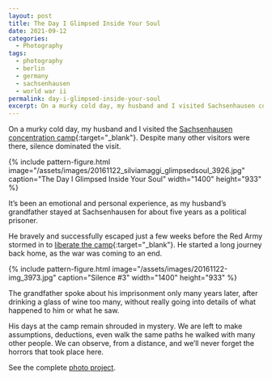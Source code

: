 ```yaml
---
layout: post
title: The Day I Glimpsed Inside Your Soul
date: 2021-09-12
categories:
  - Photography
tags:
  - photography
  - berlin
  - germany
  - sachsenhausen
  - world war ii
permalink: day-i-glimpsed-inside-your-soul
excerpt: On a murky cold day, my husband and I visited Sachsenhausen concentration camp. Despite many other visitors were there, silence dominated the visit.
---
```

On a murky cold day, my husband and I visited the [Sachsenhausen concentration camp](http://www.stiftung-bg.de/gums/en/){:target="_blank"}. Despite many other visitors were there, silence dominated the visit.

{% include pattern-figure.html image="/assets/images/20161122_silviamaggi_glimpsedsoul_3926.jpg" caption="The Day I Glimpsed Inside Your Soul" width="1400" height="933" %}

It’s been an emotional and personal experience, as my husband’s grandfather stayed at Sachsenhausen for about five years as a political prisoner.

He bravely and successfully escaped just a few weeks before the Red Army stormed in to [liberate the camp](https://www.scrapbookpages.com/Sachsenhausen/ConcentrationCamp/Death%20March.html){:target="_blank"}. He started a long journey back home, as the war was coming to an end.

{% include pattern-figure.html image="/assets/images/20161122-img_3973.jpg" caption="Silence #3" width="1400" height="933" %}

The grandfather spoke about his imprisonment only many years later, after drinking a glass of wine too many, without really going into details of what happened to him or what he saw.

His days at the camp remain shrouded in mystery. We are left to make assumptions, deductions, even walk the same paths he walked with many other people. We can observe, from a distance, and we’ll never forget the horrors that took place here.

See the complete [photo project](https://portfolio/the-day-i-glimpsed-inside-your-soul/).
